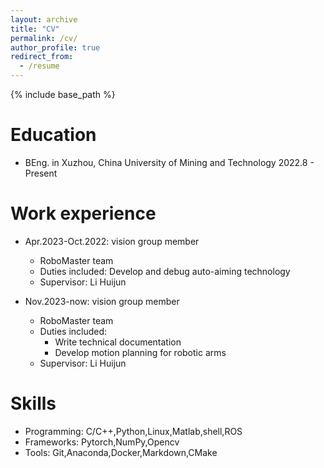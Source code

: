 ```yaml
---
layout: archive
title: "CV"
permalink: /cv/
author_profile: true
redirect_from:
  - /resume
---
```


{% include base_path %}

Education
======
* BEng. in Xuzhou, China University of Mining and Technology  2022.8 - Present

Work experience
======
* Apr.2023\-Oct.2022: vision group member
  * RoboMaster team
  * Duties included: Develop and debug auto-aiming technology
  * Supervisor: Li Huijun
  
* Nov.2023\-now: vision group member
  * RoboMaster team
  * Duties included: 
    * Write technical documentation
    * Develop motion planning for robotic arms
  * Supervisor: Li Huijun
  
Skills
======
* Programming: C/C++,Python,Linux,Matlab,shell,ROS
* Frameworks: Pytorch,NumPy,Opencv
* Tools: Git,Anaconda,Docker,Markdown,CMake
